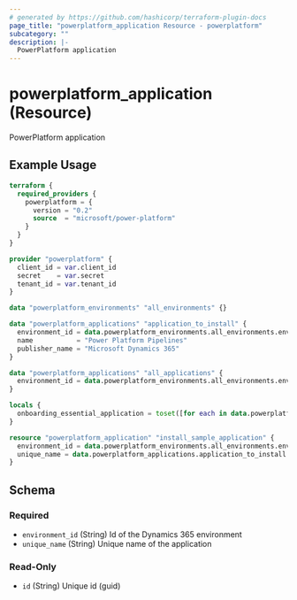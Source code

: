 ```yaml
---
# generated by https://github.com/hashicorp/terraform-plugin-docs
page_title: "powerplatform_application Resource - powerplatform"
subcategory: ""
description: |-
  PowerPlatform application
---
```


# powerplatform_application (Resource)

PowerPlatform application

## Example Usage

```terraform
terraform {
  required_providers {
    powerplatform = {
      version = "0.2"
      source  = "microsoft/power-platform"
    }
  }
}

provider "powerplatform" {
  client_id = var.client_id
  secret    = var.secret
  tenant_id = var.tenant_id
}

data "powerplatform_environments" "all_environments" {}

data "powerplatform_applications" "application_to_install" {
  environment_id = data.powerplatform_environments.all_environments.environments[0].id
  name           = "Power Platform Pipelines"
  publisher_name = "Microsoft Dynamics 365"
}

data "powerplatform_applications" "all_applications" {
  environment_id = data.powerplatform_environments.all_environments.environments[0].id
}

locals {
  onboarding_essential_application = toset([for each in data.powerplatform_applications.all_applications.applications : each if each.application_name == "Onboarding essentials"])
}

resource "powerplatform_application" "install_sample_application" {
  environment_id = data.powerplatform_environments.all_environments.environments[0].id
  unique_name = data.powerplatform_applications.application_to_install.applications[0].unique_name
}
```

<!-- schema generated by tfplugindocs -->
## Schema

### Required

- `environment_id` (String) Id of the Dynamics 365 environment
- `unique_name` (String) Unique name of the application

### Read-Only

- `id` (String) Unique id (guid)
